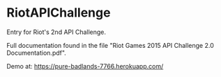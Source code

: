 # RiotAPIChallenge
Entry for Riot's 2nd API Challenge. 

Full documentation found in the file "Riot Games 2015 API Challenge 2.0 Documentation.pdf".

Demo at: https://pure-badlands-7766.herokuapp.com/
